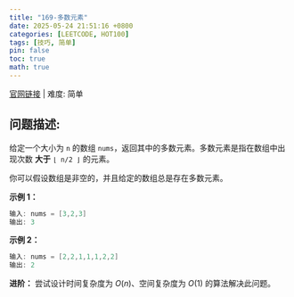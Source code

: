 ```yaml
---
title: "169-多数元素"
date: 2025-05-24 21:51:16 +0800
categories: [LEETCODE, HOT100]
tags: [技巧, 简单]
pin: false
toc: true
math: true
---
```


[官网链接](https://leetcode.cn/problems/majority-element/) \| 难度: 简单

## 问题描述:

给定一个大小为 `n` 的数组 `nums`，返回其中的多数元素。多数元素是指在数组中出现次数 **大于** `⌊ n/2 ⌋` 的元素。

你可以假设数组是非空的，并且给定的数组总是存在多数元素。

**示例 1：**

```java
输入: nums = [3,2,3]
输出: 3
```

**示例 2：**

```java
输入: nums = [2,2,1,1,1,2,2]
输出: 2
```

**进阶：** 尝试设计时间复杂度为 $O(n)$、空间复杂度为 $O(1)$ 的算法解决此问题。
